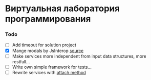 ﻿# Виртуальная лаборатория программирования

### Todo
- [ ] Add timeout for solution project
- [X] Mange modals by JsInterop [source](https://stackoverflow.com/questions/77453833/bootstrap-modal-on-blazor-stopped-working-on-net-8-rc2-using-jsinterop-to-open)
- [ ] Make services more independent from input data structures, more restfull...
- [ ] Write own simple framework for tests...
- [ ] Rewrite services with [attach method](https://metanit.com/sharp/entityframework/1.3.php)